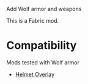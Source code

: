 Add Wolf armor and weapons

This is a Fabric mod.

# Compatibility

Mods tested with Wolf armor

- [Helmet Overlay](https://github.com/minecraft-fr-net/helmet-overlay-mod)

